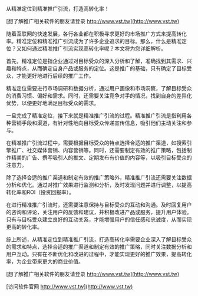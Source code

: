 从精准定位到精准推广引流，打造高转化率！

[想了解推广相关软件的朋友请登录 http://www.vst.tw](http://www.vst.tw)

随着互联网的快速发展，各行各业都在积极寻求更好的市场推广方式来提高转化率。精准定位和精准推广引流成为了许多企业追求的目标。那么，什么是精准定位？又如何通过精准推广引流实现高转化率呢？本文将为您详细解析。

首先，精准定位是指企业通过对目标受众的深入分析和了解，准确找到其需求、兴趣和特点，从而确定自身产品或服务的定位。这是推广的基础，只有确定了目标受众，才能更好地进行后续的推广工作。

精准定位需要进行市场调研和数据分析，通过用户画像和市场洞察，了解目标受众的消费习惯、偏好和需求。同时，还需要关注竞争对手的情况，找到自身的差异化优势，以便更好地满足目标受众的需求。

一旦完成了精准定位，接下来就是精准推广引流的过程。精准推广引流是指利用各种营销手段和渠道，有针对性地向目标受众传递宣传信息，吸引他们主动关注和参与。

在精准推广引流过程中，需要根据目标受众的特点选择合适的推广渠道，如搜索引擎推广、社交媒体营销、内容营销等。同时，还需要制定有效的推广策略，包括制作精美的广告、撰写吸引人的推文、定期发布有价值的内容等，以吸引目标受众的注意力。

除了选择合适的推广渠道和制定有效的推广策略外，精准推广引流还需要关注数据分析和优化。通过对推广效果进行监测和分析，及时发现问题并进行调整，以提高转化率和ROI（投资回报率）。

在进行精准推广引流时，还需要注意保持与目标受众的互动和沟通。及时回复用户的咨询和评论，关注用户的反馈和建议，并积极改进产品或服务，提升用户体验。只有与目标受众建立良好的互动关系，才能增强用户的信任感和忠诚度，从而实现更高的转化率。

综上所述，从精准定位到精准推广引流，打造高转化率需要企业深入了解目标受众的需求和特点，选择合适的推广渠道和制定有效的推广策略，同时关注数据分析和用户互动。只有在不断优化和改进的过程中，才能实现更好的推广效果，提高转化率，为企业带来更大的商业价值。

[想了解推广相关软件的朋友请登录 http://www.vst.tw](http://www.vst.tw)


[访问软件官网 http://www.vst.tw](http://www.vst.tw)
